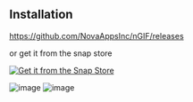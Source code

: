 ## Installation
https://github.com/NovaAppsInc/nGIF/releases

or get it from the snap store

[![Get it from the Snap Store](https://snapcraft.io/static/images/badges/en/snap-store-black.svg)](https://snapcraft.io/ngif)



![image](https://user-images.githubusercontent.com/49733954/150643238-d5826f76-bb81-44e3-b753-f9cd83f90466.png)
![image](https://user-images.githubusercontent.com/49733954/150643282-1526649b-285b-45fb-b981-1caddaef928c.png)
